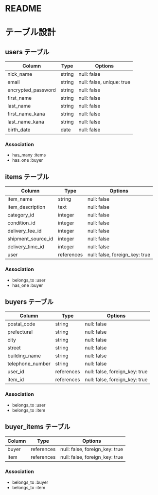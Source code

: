 # README
# テーブル設計

## users テーブル
| Column             | Type   | Options                   |
| ------------------ | ------ | ------------------------- |
| nick_name          | string | null: false               |
| email              | string | null: false, unique: true |
| encrypted_password | string | null: false               |
| first_name         | string | null: false               |
| last_name          | string | null: false               |
| first_name_kana    | string | null: false               |
| last_name_kana     | string | null: false               |
| birth_date         | date   | null: false               |
### Association
- has_many :items
- has_one :buyer

## items テーブル
| Column             | Type       | Options                        |
| ------------------ | ---------- | ------------------------------ |
| item_name          | string     | null: false                    |
| item_description   | text       | null: false                    |
| category_id        | integer    | null: false                    |
| condition_id       | integer    | null: false                    |
| delivery_fee_id    | integer    | null: false                    |
| shipment_source_id | integer    | null: false                    |
| delivery_time_id   | integer    | null: false                    |
| user               | references | null: false, foreign_key: true |
### Association
- belongs_to :user
- has_one :buyer

## buyers テーブル
| Column           | Type       | Options                        |
| ---------------- | ---------- | ------------------------------ |
| postal_code      | string     | null: false                    |
| prefectural      | string     | null: false                    |
| city             | string     | null: false                    |
| street           | string     | null: false                    |
| building_name    | string     | null: false                    |
| telephone_number | string     | null: false                    |
| user_id          | references | null: false, foreign_key: true |
| item_id          | references | null: false, foreign_key: true |
### Association
- belongs_to :user
- belongs_to :item

## buyer_items テーブル
| Column | Type       | Options                        |
|------- | ---------- | ------------------------------ |
| buyer  | references | null: false, foreign_key: true |
| item   | references | null: false, foreign_key: true |
### Association
- belongs_to :buyer
- belongs_to :item